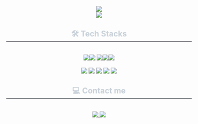 <div align= "center">
    <img src="https://capsule-render.vercel.app/api?type=waving&color=24549d&height=240&text=반갑습니다!%20김인경입니다😀&animation=fadeIn&fontColor=ffffff&fontSize=40" />
    </div>
    <div align= "center"> 
    </div>
    <div align= "center">
    <a href="https://hits.seeyoufarm.com"><img src="https://hits.seeyoufarm.com/api/count/incr/badge.svg?url=https%3A%2F%2Fgithub.com%2FSummerToday&count_bg=%2379C83D&title_bg=%23555555&icon=&icon_color=%23E7E7E7&title=hits&edge_flat=false"/></a>
    <h2 style="border-bottom: 1px solid #21262d; color: #c9d1d9;"> 🛠️ Tech Stacks </h2> <br> 
    <div style="margin: 0 auto; text-align: center;" align= "center">           <img src="https://img.shields.io/badge/Amazon AWS-232F3E?style=for-the-badge&logo=Amazon AWS&logoColor=white"><img src="https://img.shields.io/badge/Java-007396?style=for-the-badge&logo=Java&logoColor=white">
          <img src="https://img.shields.io/badge/Spring Boot-6DB33F?style=for-the-badge&logo=Spring Boot&logoColor=white"><img src="https://img.shields.io/badge/Docker-2496ED?style=for-the-badge&logo=Docker&logoColor=white"><img src="https://img.shields.io/badge/Linux-FCC624?style=for-the-badge&logo=Linux&logoColor=white">
          <br></br><img src="https://img.shields.io/badge/Github Actions-2088FF?style=for-the-badge&logo=Github Actions&logoColor=white">
          <img src="https://img.shields.io/badge/Oracle-F80000?style=for-the-badge&logo=Oracle&logoColor=white">
          <img src="https://img.shields.io/badge/MySQL-4479A1?style=for-the-badge&logo=MySQL&logoColor=white">
          <img src="https://img.shields.io/badge/Git-F05032?style=for-the-badge&logo=Git&logoColor=white">
          <img src="https://img.shields.io/badge/Github-181717?style=for-the-badge&logo=Github&logoColor=white">
          </div>
    </div>
    <div align= "center">
    <h2 style="border-bottom: 1px solid #21262d; color: #c9d1d9;"> 💻 Contact me </h2> <br> 
    <div align= "center"> <a href=https://velog.io/@summer_today/posts> <img src="https://img.shields.io/badge/Velog-20C997?style=for-the-badge&logo=Velog&logoColor=white&link=https://velog.io/@summer_today/posts"> </a>
         <a href=mailto:qlql7748@gmail.com> <img src="https://img.shields.io/badge/Gmail-EA4335?style=for-the-badge&logo=Gmail&logoColor=white&link=mailto:qlql7748@gmail.com"> </a>
          </div>  <br> 
    <div align= "center">  </div> 
    </div>
    
